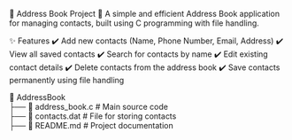 📖 Address Book Project
🚀 A simple and efficient Address Book application for managing contacts, built using C programming with file handling.

✨ Features
✔️ Add new contacts (Name, Phone Number, Email, Address)
✔️ View all saved contacts
✔️ Search for contacts by name
✔️ Edit existing contact details
✔️ Delete contacts from the address book
✔️ Save contacts permanently using file handling

📂 AddressBook  
 ├── 📄 address_book.c   # Main source code  
 ├── 📄 contacts.dat     # File for storing contacts  
 ├── 📄 README.md        # Project documentation  

